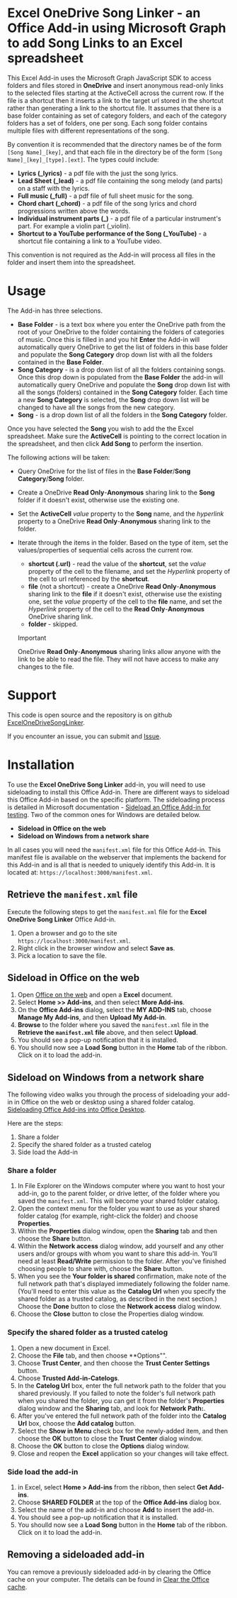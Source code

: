# Excel OneDrive Song Linker - an Office Add-in using Microsoft Graph to add Song Links to an Excel spreadsheet

This Excel Add-in uses the Microsoft Graph JavaScript SDK to access folders and files stored in **OneDrive** and insert anonymous read-only links to the selected files starting at the ActiveCell across the current row. If the file is a shortcut then it inserts a link to the target url stored in the shortcut rather than generating a link to the shortcut file. It assumes that there is a base folder containing as set of category folders, and each of the category folders has a set of folders, one per song.  Each song folder contains multiple files with different representations of the song.  

By convention it is recommended that the directory names be of the form `[Song Name]_[key]`, and that each file in the directory be of the form `[Song Name]_[key]_[type].[ext]`. The types could include:

- **Lyrics (_lyrics)** - a pdf file with the just the song lyrics.
- **Lead Sheet (_lead)** - a pdf file containing the song melody (and parts) on a staff with the lyrics.
- **Full music (_full)** - a pdf file of full sheet music for the song.
- **Chord chart (_chord)** - a pdf file of the song lyrics and chord progressions written above the words.
- **Individual instrument parts (_<instrument>)** - a pdf file of a particular instrument's part. For example a violin part (_violin).
- **Shortcut to a YouTube performance of the Song (_YouTube)** - a shortcut file containing a link to a YouTube video.

This convention is not required as the Add-in will process all files in the folder and insert them into the spreadsheet. 

# Usage
The Add-in has three selections. 
- **Base Folder** - is a text box where you enter the OneDrive path from the root of your OneDrive to the folder containing the folders of categories of music.  Once this is filled in and you hit **Enter** the Add-in will automatically query OneDrive to get the list of folders in this base folder and populate the **Song Category** drop down list with all the folders contained in the **Base Folder**.  
- **Song Category** - is a drop down list of all the folders containing songs.  Once this drop down is populated from the **Base Folder** the add-in will automatically query OneDrive and populate the **Song** drop down list with all the songs (folders) contained in the **Song Category** folder.  Each time a new **Song Category** is selected, the **Song** drop down list will be changed to have all the songs from the new category.
- **Song** - is a drop down list of all the folders in the **Song Category** folder. 

Once you have selected the **Song** you wish to add the the Excel spreadsheet.  Make sure the **ActiveCell** is pointing to the correct location in the spreadsheet, and then click **Add Song** to perform the insertion. 

The following actions will be taken:
- Query OneDrive for the list of files in the **Base Folder**/**Song Category**/**Song** folder.
- Create a OneDrive **Read Only**-**Anonymous** sharing link to the **Song** folder if it doesn't exist, otherwise use the existing one.
- Set the **ActiveCell** *value* property to the **Song** name, and the *hyperlink* property to a OneDrive **Read Only**-**Anonymous** sharing link to the folder. 
- Iterate through the items in the folder.  Based on the type of item, set the values/properties of sequential cells across the current row.
    - **shortcut (.url)** - read the value of the **shortcut**, set the *value* property of the cell to the filename, and set the *Hyperlink* property of the cell to url referenced by the **shortcut**.
    - **file** (not a shortcut) - create a OneDrive **Read Only**-**Anonymous** sharing link to the **file** if it doesn't exist, otherwise use the existing one, set the *value* property of the cell to the **file** name, and set the *Hyperlink* property of the cell to the **Read Only**-**Anonymous** OneDrive sharing link.
    - **folder** - skipped.

    > [!IMPORTANT]
    > OneDrive **Read Only**-**Anonymous** sharing links allow anyone with the link to be able to read the file.  They will not have access to make any changes to the file.

# Support
This code is open source and the repository is on github [ExcelOneDriveSongLinker](https://github.com/danmclachlan/ExcelOneDriveSongLinker).

If you encounter an issue, you can submit and [Issue](https://github.com/danmclachlan/ExcelOneDriveSongLinker/issues).

# Installation
To use the **Excel OneDrive Song Linker** add-in, you will need to use sideloading to install this Office Add-in. There are different ways to sideload this Office Add-in based on the specific platform.  The sideloading process is detailed in Microsoft documentation - [Sideload an Office Add-in for testing](https://learn.microsoft.com/en-us/office/dev/add-ins/testing/test-debug-office-add-ins#sideload-an-office-add-in-for-testing).  Two of the common ones for Windows are detailed below.
- **Sideload in Office on the web**
- **Sideload on Windows from a network share**

In all cases you will need the `manifest.xml` file for this Office Add-in. This manifest file is available on the webserver that implements the backend for this Add-in and is all that is needed to uniquely identify this Add-in. It is located at: `https://localhost:3000/manifest.xml`.

## Retrieve the `manifest.xml` file
Execute the following steps to get the `manifest.xml` file for the **Excel OneDrive Song Linker** Office Add-in.

1. Open a browser and go to the site `https://localhost:3000/manifest.xml`.
1. Right click in the browser window and select **Save as**.
1. Pick a location to save the file.

## Sideload in Office on the web
1. Open [Office on the web](https://office.live.com/) and open a **Excel** document. 
1. Select **Home >> Add-ins**, and then select **More Add-ins**.
1. On the **Office Add-ins** dialog, select the **MY ADD-INS** tab, choose **Manage My Add-ins**, and then **Upload My Add-in**.
1. **Browse** to the folder where you saved the `manifest.xml` file in the **Retrieve the `manifest.xml` file** above, and then select **Upload**.
1. You should see a pop-up notification that it is installed.
1. You shoulld now see a **Load Song** button in the **Home** tab of the ribbon. Click on it to load the add-in. 

## Sideload on Windows from a network share
The following video walks you through the process of sideloading your add-in in Office on the web or desktop using a shared folder catalog.
[Sideloading Office Add-ins into Office Desktop](https://youtu.be/XXsAw2UUiQo).

Here are the steps:
1. Share a folder
1. Specify the shared folder as a trusted catelog
1. Side load the Add-in

### Share a folder
1. In File Explorer on the Windows computer where you want to host your add-in, go to the parent folder, or drive letter, of the folder where you saved the `manifest.xml`.  This will become your shared folder catalog.
1. Open the context menu for the folder you want to use as your shared folder catalog (for example, right-click the folder) and choose **Properties**.
1. Within the **Properties** dialog window, open the **Sharing** tab and then choose the **Share** button.
1. Within the **Network access** dialog window, add yourself and any other users and/or groups with whom you want to share this add-in. 
You'll need at least **Read/Write** permission to the folder. After you've finished choosing people to share with, choose the **Share** button.
1. When you see the **Your folder is shared** confirmation, make note of the full network path that's displayed immediately following the folder name. 
(You'll need to enter this value as the **Catalog Url** when you specify the shared folder as a trusted catalog, as described in the next section.) 
Choose the **Done** button to close the **Network access** dialog window.
1. Choose the **Close** button to close the Properties dialog window.

### Specify the shared folder as a trusted catelog
1. Open a new document in Excel.
1. Choose the **File** tab, and then choose **Options"".
1. Choose **Trust Center**, and then choose the **Trust Center Settings** button.
1. Choose **Trusted Add-in-Catelogs**.
1. In the **Catelog Url** box, enter the full network path to the folder that you shared previously. If you failed to note the folder's full network path when you shared the folder, you can get it from the folder's **Properties** dialog window and the **Sharing** tab, and look for **Network Path:**.
1. After you've entered the full network path of the folder into the **Catalog Url** box, choose the **Add catalog** button.
1. Select the **Show in Menu** check box for the newly-added item, and then choose the **OK** button to close the **Trust Center** dialog window.
1. Choose the **OK** button to close the **Options** dialog window.
1. Close and reopen the **Excel** application so your changes will take effect.

### Side load the add-in
1. in Excel, select **Home > Add-ins** from the ribbon, then select **Get Add-ins**.  
1. Choose **SHARED FOLDER** at the top of the **Office Add-ins** dialog box.
1. Select the name of the add-in and choose **Add** to insert the add-in.
1. You should see a pop-up notification that it is installed.
1. You shoulld now see a **Load Song** button in the **Home** tab of the ribbon. Click on it to load the add-in. 

## Removing a sideloaded add-in
You can remove a previously sideloaded add-in by clearing the Office cache on your computer. The details can be found in 
[Clear the Office cache](https://learn.microsoft.com/en-us/office/dev/add-ins/testing/clear-cache).



